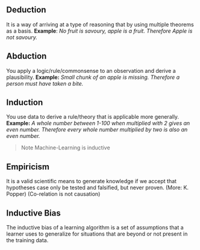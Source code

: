   
## Deduction
It is a way of arriving at a type of reasoning that by using multiple theorems as a basis. 
**Example**: *No fruit is savoury, apple is a fruit. Therefore Apple is not savoury.* 
## Abduction
You apply a logic/rule/commonsense to an observation and derive a plausibility.
**Example:** *Small chunk of an apple is missing. Therefore a person must have taken a bite.*
## Induction 
You use data to derive a rule/theory that is applicable more generally.
**Example:** *A whole number between 1-100 when multiplied with 2 gives an even number. Therefore every whole number multiplied by two is also an even number.* 
> Note Machine-Learning is inductive
## Empiricism
It is a valid scientific means to generate knowledge if we accept that hypotheses case only be tested and falsified, but never proven. (More: K. Popper)
	(Co-relation is not causation)
## Inductive Bias
The inductive bias of a learning algorithm is a set of assumptions that a learner uses to generalize for situations that are beyond or not present in the training data.  



